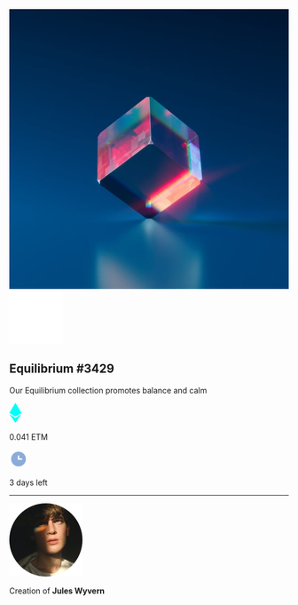 <!DOCTYPE html>
<html lang="en">
<head>
  <meta charset="UTF-8">
  <meta http-equiv="X-UA-Compatible" content="IE=edge">
  <meta name="viewport" content="width=device-width, initial-scale=1.0">

  <title>NFT Preview Card Component Main</title>

  <link rel="stylesheet" href="style.css">
  <link rel="stylesheet" href="https://fonts.googleapis.com/css?family=Outfit">

</head>
<body>
<div id="card">
  <div id="containerpic">
    <img src="./images/image-equilibrium.jpg" alt="Poza Cub" id="cub">
    <div id="containereye">
      <img src="./images/icon-view.svg" alt="view" id="overlay">
    </div>
  </div>
  <div id="containerinfo">
    <h2 id="title">Equilibrium #3429</h2>
    <p>Our Equilibrium collection promotes balance and calm</p>
  </div>
  <div id="containerPriceTime">
    <img src="./images/icon-ethereum.svg" alt="etherium icon" id="ethIcon">
    <p id="price">0.041 ETM</p>
    <img src="./images/icon-clock.svg" alt="clock" id="time">
    <p>3 days left</p>
  </div>
  <hr>
  <div id="autor">
    <img src="./images/image-avatar.png" alt="" id="face">
    <p>Creation of <b id="name">Jules Wyvern</b></p>
  </div>
</div>
</body>
</html>
